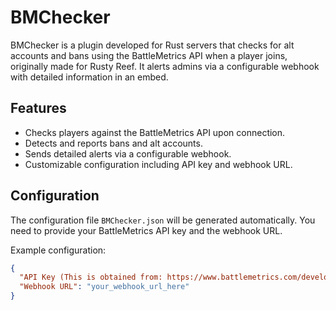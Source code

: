 # BMChecker

BMChecker is a plugin developed for Rust servers that checks for alt accounts and bans using the BattleMetrics API when a player joins, originally made for Rusty Reef. It alerts admins via a configurable webhook with detailed information in an embed.

## Features

- Checks players against the BattleMetrics API upon connection.
- Detects and reports bans and alt accounts.
- Sends detailed alerts via a configurable webhook.
- Customizable configuration including API key and webhook URL.

## Configuration

The configuration file `BMChecker.json` will be generated automatically. You need to provide your BattleMetrics API key and the webhook URL.

Example configuration:
```json
{
  "API Key (This is obtained from: https://www.battlemetrics.com/developers/token)": "your_api_key_here",
  "Webhook URL": "your_webhook_url_here"
}
```
